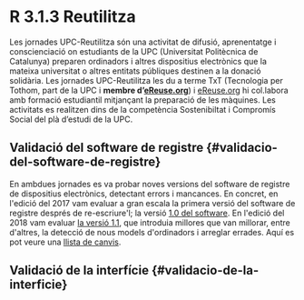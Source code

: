 # R 3.1.3 Reutilitza

Les jornades UPC-Reutilitza són una activitat de difusió, aprenentatge i conscienciació on estudiants de la UPC \(Universitat Politècnica de Catalunya\) preparen ordinadors i altres dispositius electrònics que la mateixa universitat o altres entitats públiques destinen a la donació solidària. Les jornades UPC-Reutilitza les du a terme TxT \(Tecnologia per Tothom, part de la UPC i **membre d’**[**eReuse.org**](http://eReuse.org)\) i [eReuse.org](http://eReuse.org) hi col.labora amb formació estudiantil mitjançant la preparació de les màquines. Les activitats es realitzen dins de la competència Sostenibiltat i Compromís Social del plà d’estudi de la UPC.

## Validació del software de registre {#validacio-del-software-de-registre}

En ambdues jornades es va probar noves versions del software de registre de dispositius electrònics, detectant errors i mancances. En concret, en l'edició del 2017 vam evaluar a gran escala la primera versió del software de registre després de re-escriure'l; la versió [1.0 del software](https://github.com/eReuse/workbench-live/releases/tag/1.0). En l'edició del 2018 vam evaluar [la versió 1.1](https://github.com/eReuse/workbench-live/releases/tag/1.1), que introduia millores que van millorar, entre d'altres, la detecció de nous models d'ordinadors i arreglar errades. Aquí es pot veure una [llista de canvis](https://github.com/eReuse/workbench/commits/master?after=f636d5411d565134a5a4e3746fe13d3f7246b2dd+34).

## Validació de la interfície {#validacio-de-la-interficie}



